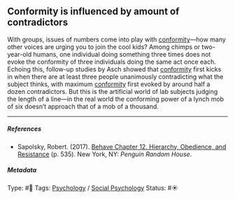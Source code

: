 ## Conformity is influenced by amount of contradictors

With groups, issues of numbers come into play with [conformity](Conformity.md)—how many other voices are urging you to join the cool kids? Among chimps or two-year-old humans, one individual doing something three times does not evoke the conformity of three individuals doing the same act once each. Echoing this, follow-up studies by Asch showed that [conformity](Conformity.md) first kicks in when there are at least three people unanimously contradicting what the subject thinks, with maximum [conformity](Conformity.md) first evoked by around half a dozen contradictors. But this is the artificial world of lab subjects judging the length of a line—in the real world the conforming power of a lynch mob of six doesn’t approach that of a mob of a thousand.

---

##### References

* Sapolsky, Robert. (2017). [Behave Chapter 12. Hierarchy, Obedience, and Resistance](Behave%20Chapter%2012.%20Hierarchy,%20Obedience,%20and%20Resistance.md) (p. 535). New York, NY: *Penguin Random House*. 

##### Metadata

Type: #🔴 
Tags: [Psychology](Psychology.md) / [Social Psychology](Social%20Psychology.md) 
Status: #☀️ 
